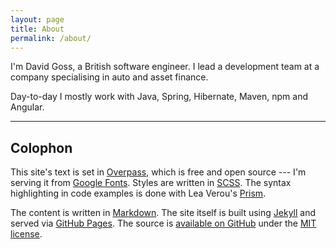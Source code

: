 ```yaml
---
layout: page
title: About
permalink: /about/
---
```


I'm David Goss, a British software engineer. I lead a development team at a company specialising in auto and asset finance.

Day-to-day I mostly work with Java, Spring, Hibernate, Maven, npm and Angular.

- - -

## Colophon ##

This site's text is set in [Overpass](http://overpassfont.org/), which is free and open source --- I'm serving it from [Google Fonts](https://fonts.google.com/specimen/Overpass?selection.family=Overpass+Mono%7COverpass:400,400i,700,700i). Styles are written in [SCSS](http://sass-lang.com/). The syntax highlighting in code examples is done with Lea Verou's [Prism](http://prismjs.com/).

The content is written in [Markdown](https://daringfireball.net/projects/markdown/). The site itself is built using [Jekyll](http://jekyllrb.com) and served via [GitHub Pages](https://pages.github.com). The source is [available on GitHub](https://github.com/davidjgoss/davidjgoss.github.io) under the [MIT license](https://opensource.org/licenses/MIT).

